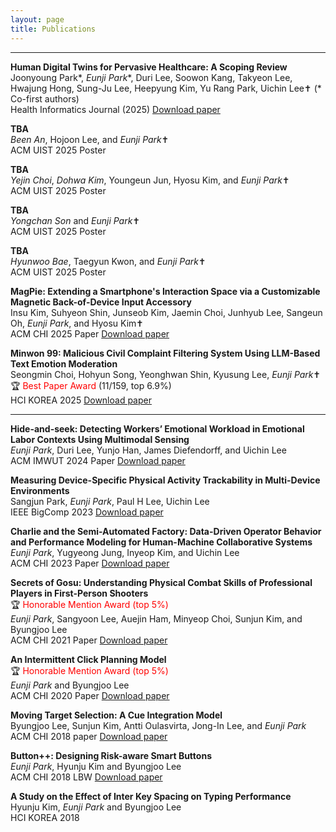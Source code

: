 ```yaml
---
layout: page
title: Publications
---
```


<!-- ## **Conference Papers** -->
--- 
**Human Digital Twins for Pervasive Healthcare: A Scoping Review** <br>
Joonyoung Park\*, *Eunji Park*\*, Duri Lee, Soowon Kang, Takyeon Lee, Hwajung Hong, Sung-Ju Lee, Heepyung Kim, Yu Rang Park, Uichin Lee✝ (\* Co-first authors) <br>
Health Informatics Journal (2025) [Download paper]()

**TBA**<br>
*Been An*, Hojoon Lee, and *Eunji Park*✝ <br>
ACM UIST 2025 Poster 

**TBA**<br>
*Yejin Choi*, *Dohwa Kim*, Youngeun Jun, Hyosu Kim, and *Eunji Park*✝ <br>
ACM UIST 2025 Poster

**TBA**<br>
*Yongchan Son* and *Eunji Park*✝ <br>
ACM UIST 2025 Poster

**TBA**<br>
*Hyunwoo Bae*, Taegyun Kwon, and *Eunji Park*✝ <br>
ACM UIST 2025 Poster

**MagPie: Extending a Smartphone's Interaction Space via a Customizable Magnetic Back-of-Device Input Accessory** <br>
Insu Kim, Suhyeon Shin, Junseob Kim, Jaemin Choi, Junhyub Lee, Sangeun Oh, *Eunji Park*, and Hyosu Kim✝ <br>
ACM CHI 2025 Paper [Download paper](https://cookingfoil.github.io/ixlab/papers/magpie.pdf)

**Minwon 99: Malicious Civil Complaint Filtering System Using LLM-Based Text Emotion Moderation** 
<br>
Seongmin Choi, Hohyun Song, Yeonghwan Shin, Kyusung Lee, *Eunji Park*✝ <br>
🏆 <span style="color: red">Best Paper Award</span> (11/159, top 6.9%) <br>
HCI KOREA 2025 [Download paper](https://cookingfoil.github.io/ixlab/papers/minwon99.pdf)

---

**Hide-and-seek: Detecting Workers’ Emotional Workload in Emotional Labor Contexts Using Multimodal Sensing** <br>
*Eunji Park*, Duri Lee, Yunjo Han, James Diefendorff, and Uichin Lee <br>
ACM IMWUT 2024 Paper [Download paper](https://cookingfoil.github.io/ixlab/papers/hideandseek.pdf)

**Measuring Device-Specific Physical Activity Trackability in Multi-Device Environments** <br>
Sangjun Park, *Eunji Park*, Paul H Lee, Uichin Lee <br>
IEEE BigComp 2023 [Download paper](https://cookingfoil.github.io/paper/physical_activity.pdf)

**Charlie and the Semi-Automated Factory: Data-Driven Operator Behavior and Performance Modeling for Human-Machine Collaborative Systems** <br>
*Eunji Park*, Yugyeong Jung, Inyeop Kim, and Uichin Lee  
ACM CHI 2023 Paper [Download paper](https://cookingfoil.github.io/paper/paper_charlie.pdf)

**Secrets of Gosu: Understanding Physical Combat Skills of Professional Players in First-Person Shooters** <br>
🏆 <span style="color: red">Honorable Mention Award (top 5%)</span> <br>
*Eunji Park*, Sangyoon Lee, Auejin Ham, Minyeop Choi, Sunjun Kim, and Byungjoo Lee    
ACM CHI 2021 Paper [Download paper](https://cookingfoil.github.io/paper/park2021secrets.pdf) 

**An Intermittent Click Planning Model** <br>
🏆 <span style="color: red">Honorable Mention Award (top 5%)</span><br> 
*Eunji Park* and Byungjoo Lee  
ACM CHI 2020 Paper [Download paper](https://cookingfoil.github.io/paper/paper_ICP.pdf)

**Moving Target Selection: A Cue Integration Model** <br>
Byungjoo Lee, Sunjun Kim, Antti Oulasvirta, Jong-In Lee, and *Eunji Park*  
ACM CHI 2018 paper [Download paper](https://cookingfoil.github.io/paper/paper_MTS.pdf)

**Button++: Designing Risk-aware Smart Buttons** <br>
*Eunji Park*, Hyunju Kim and Byungjoo Lee  
ACM CHI 2018 LBW [Download paper](https://cookingfoil.github.io/paper/poster_button.pdf)

**A Study on the Effect of Inter Key Spacing on Typing Performance**<br>
Hyunju Kim, *Eunji Park* and Byungjoo Lee  
HCI KOREA 2018

<!-- ## Other Publications -->



<!-- 

<p class="message">
  Hey there! This page is included as an example. Feel free to customize it for your own use upon downloading. Carry on!
</p>

In the novel, *The Strange Case of Dr. Jeykll and Mr. Hyde*, Mr. Poole is Dr. Jekyll's virtuous and loyal butler. Similarly, Poole is an upstanding and effective butler that helps you build Jekyll themes. It's made by [@mdo](https://twitter.com/mdo).

There are currently two themes built on Poole:

* [Hyde](http://hyde.getpoole.com)
* [Lanyon](http://lanyon.getpoole.com)

Learn more and contribute on [GitHub](https://github.com/poole).

## Setup

Some fun facts about the setup of this project include:

* Built for [Jekyll](https://jekyllrb.com)
* Developed on GitHub and hosted for free on [GitHub Pages](https://pages.github.com)
* Coded with [Atom](https://atom.io)

Have questions or suggestions? Feel free to [open an issue on GitHub](https://github.com/poole/issues/new) or [ask me on Twitter](https://twitter.com/mdo).

Thanks for reading! -->
